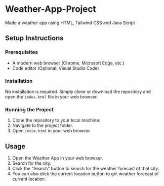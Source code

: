 # Weather-App-Project
Made a weather app using HTML, Tailwind CSS and Java Script

## Setup Instructions
### Prerequisites
- A modern web browser (Chrome, Microsoft Edge, etc.)
- Code editor (Optional: Visual Studio Code)

### Installation
No installation is required. Simply clone or download the repository and open the `index.html` file in your web browser.

### Running the Project
1. Clone the repository to your local machine:
2. Navigate to the project folder.
3. Open `index.html` in your web browser.


## Usage
1. Open the Weather App in your web browser.
2. Search for the city.
3. Click the "Search" button to search for the weather forecast of that city.
4. You can also click the current location button to get weather forecast of current location.
